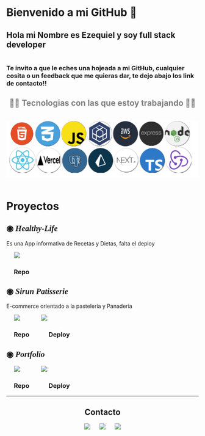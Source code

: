 # Bienvenido a mi GitHub 👋

<h2>Hola mi Nombre es <b>Ezequiel</b> y soy full stack developer</h2>

#  
### Te invito a que le eches una hojeada a mi GitHub, cualquier cosita o un feedback que me quieras dar, te dejo abajo los link de contacto!!

 
<div align="center" style="color:gray;">
  <h2>🧑‍💻 Tecnologias con las que estoy trabajando 🧑‍💻 </h2>
     <span>&nbsp;&nbsp;&nbsp;&nbsp;</span> 
<img src='./image/slader2.png'/>
  </div>
<div align="center">
  <span>&nbsp;&nbsp;&nbsp;&nbsp;</span> 
  <span>&nbsp;&nbsp;&nbsp;&nbsp;</span> 
</div>

#
# Proyectos

<div>
<h2 style="font-family: cursive;">◉<b><i> Healthy-Life</i></b></h2>
<p>Es una App informativa de Recetas y Dietas, falta el deploy</p>
   <span>&nbsp;&nbsp;&nbsp;&nbsp;</span> 
 <a href="https://github.com/000EZE000/Healthy-Life"><img  width='50' src='https://assets.ifttt.com/images/channels/2107379463/icons/monochrome_large.png'/></a> <span>&nbsp;&nbsp;&nbsp;&nbsp;&nbsp;&nbsp;&nbsp;&nbsp;&nbsp;&nbsp;&nbsp;&nbsp;</span>  
 <h3><span>&nbsp;&nbsp;&nbsp;&nbsp;&nbsp;</span>Repo</h3>
 </div>
 <div>
<h2 style="font-family: cursive;">◉<b><i> Sirun Patisserie</i></b></h2>
<p>E-commerce orientado a la pasteleria y Panaderia</p>
   <span>&nbsp;&nbsp;&nbsp;&nbsp;</span> 
 <a href="https://github.com/proyectofinal30a/App-Sirun-Final-Project"><img  width='50' src='https://assets.ifttt.com/images/channels/2107379463/icons/monochrome_large.png'/></a> <span>&nbsp;&nbsp;&nbsp;&nbsp;&nbsp;&nbsp;&nbsp;&nbsp;&nbsp;&nbsp;&nbsp;&nbsp;</span>  <a href="https://sirunnpatisserie.vercel.app/"><img  width='50' src='https://www.drupal.org/files/project-images/icon-deploy.png'/></a>
 <h3><span>&nbsp;&nbsp;&nbsp;&nbsp;&nbsp;</span>Repo<span>&nbsp;&nbsp;&nbsp;&nbsp;&nbsp;&nbsp;&nbsp;&nbsp;&nbsp;&nbsp;&nbsp;&nbsp;&nbsp;</span>Deploy</h3>
</div>
 <div>
<h2 style="font-family: cursive;">◉<b><i> Portfolio</i></b></h2>
   <span>&nbsp;&nbsp;&nbsp;&nbsp;</span> 
 <a href="https://github.com/000EZE000/portfolio"><img  width='50' src='https://assets.ifttt.com/images/channels/2107379463/icons/monochrome_large.png'/></a> <span>&nbsp;&nbsp;&nbsp;&nbsp;&nbsp;&nbsp;&nbsp;&nbsp;&nbsp;&nbsp;&nbsp;&nbsp;</span>  <a href="https://ezequiel-sosa.vercel.app/"><img  width='50' src='https://www.drupal.org/files/project-images/icon-deploy.png'/></a>
 <h3><span>&nbsp;&nbsp;&nbsp;&nbsp;&nbsp;</span>Repo<span>&nbsp;&nbsp;&nbsp;&nbsp;&nbsp;&nbsp;&nbsp;&nbsp;&nbsp;&nbsp;&nbsp;&nbsp;&nbsp;</span>Deploy</h3>
</div>
  <hr />
  <div align="center">
  <h2>Contacto</h2>
  <a href="mailto:ezequiel.ignacio.sosa@gmail.com"><img  width='50' src='https://cdn-icons-png.flaticon.com/512/281/281769.png'/></a>
  <span>&nbsp;&nbsp;&nbsp;&nbsp;</span> 
  <a href="https://www.linkedin.com/in/ezequiel-sosa-475150248/"><img width='50' src='https://static-00.iconduck.com/assets.00/linkedin-icon-256x256-lqsaztdg.png'/></a>
    <span>&nbsp;&nbsp;&nbsp;&nbsp;</span> 
  <a href="#"><img width='50' src='https://cdn-icons-png.flaticon.com/512/3135/3135800.png'/></a>
</div>

